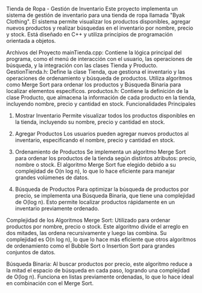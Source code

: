 Tienda de Ropa - Gestión de Inventario
Este proyecto implementa un sistema de gestión de inventario para una tienda de ropa llamada "Byak Clothing". El sistema permite visualizar los productos disponibles, agregar nuevos productos y realizar búsquedas en el inventario por nombre, precio y stock. Está diseñado en C++ y utiliza principios de programación orientada a objetos.

Archivos del Proyecto
mainTienda.cpp: Contiene la lógica principal del programa, como el menú de interacción con el usuario, las operaciones de búsqueda, y la integración con las clases Tienda y Producto.
GestionTienda.h: Define la clase Tienda, que gestiona el inventario y las operaciones de ordenamiento y búsqueda de productos. Utiliza algoritmos como Merge Sort para ordenar los productos y Búsqueda Binaria para localizar elementos específicos.
productos.h: Contiene la definición de la clase Producto, que almacena la información de cada producto en la tienda, incluyendo nombre, precio y cantidad en stock.
Funcionalidades Principales
1. Mostrar Inventario
Permite visualizar todos los productos disponibles en la tienda, incluyendo su nombre, precio y cantidad en stock.

2. Agregar Productos
Los usuarios pueden agregar nuevos productos al inventario, especificando el nombre, precio y cantidad en stock.

3. Ordenamiento de Productos
Se implementa un algoritmo Merge Sort para ordenar los productos de la tienda según distintos atributos: precio, nombre o stock. El algoritmo Merge Sort fue elegido debido a su complejidad de O(n log n), lo que lo hace eficiente para manejar grandes volúmenes de datos.

4. Búsqueda de Productos
Para optimizar la búsqueda de productos por precio, se implementa una Búsqueda Binaria, que tiene una complejidad de O(log n). Esto permite localizar productos rápidamente en un inventario previamente ordenado.

Complejidad de los Algoritmos
Merge Sort: Utilizado para ordenar productos por nombre, precio o stock. Este algoritmo divide el arreglo en dos mitades, las ordena recursivamente y luego las combina. Su complejidad es O(n log n), lo que lo hace más eficiente que otros algoritmos de ordenamiento como el Bubble Sort o Insertion Sort para grandes conjuntos de datos.

Búsqueda Binaria: Al buscar productos por precio, este algoritmo reduce a la mitad el espacio de búsqueda en cada paso, logrando una complejidad de O(log n). Funciona en listas previamente ordenadas, lo que lo hace ideal en combinación con el Merge Sort.
